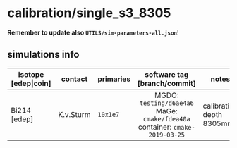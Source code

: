 # calibration/single_s3_8305
**Remember to update also `UTILS/sim-parameters-all.json`**!

## simulations info

| isotope \[edep\|coin\] | contact     | primaries | software tag \[branch/commit\]           | notes   |
| ---------------------- | ----------- | --------- | :--------------------------------------: | ------- |
| Bi214 \[edep\]         | K.v.Sturm   | `10x1e7`  | MGDO: `testing/d6ae4a6` MaGe: `cmake/fdea40a` container: `cmake-2019-03-25` | calibration depth 8305mm |
